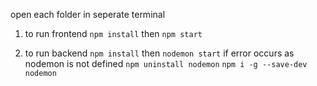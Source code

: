 open each folder in seperate terminal

1. to run frontend
```npm install```
then
```npm start```

2. to run backend
```npm install```
then
```nodemon start```
if error occurs as nodemon is not defined
```npm uninstall nodemon```
```npm i -g --save-dev nodemon```

